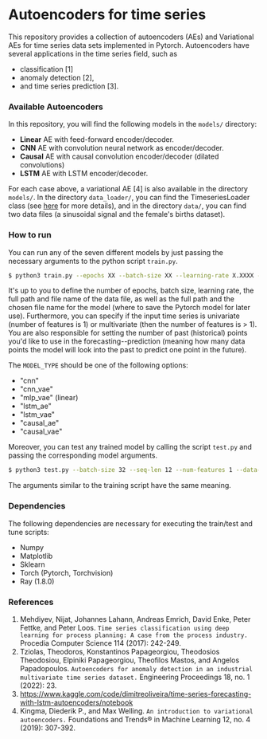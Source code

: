 # Autoencoders for time series

This repository provides a collection of autoencoders (AEs) 
and Variational AEs for time series data sets implemented in Pytorch.
Autoencoders have several applications in the time series field, such
as
  - classification [1]
  - anomaly detection [2],
  - and time series prediction [3].


### Available Autoencoders

In this repository, you will find the following models in the `models/`
directory:
  - **Linear** AE with feed-forward encoder/decoder.
  - **CNN** AE with convolution neural network as encoder/decoder.
  - **Causal** AE with causal convolution encoder/decoder (dilated convolutions)
  - **LSTM** AE with LSTM encoder/decoder.

For each case above, a variational AE [4] is also available in the directory
`models/`. In the directory `data_loader/`, you can find the  TimeseriesLoader
class (see [here](https://github.com/gdetor/pytorch_timeseries_loader) for more details),
and in the directory `data/`, you can find two data files (a sinusoidal
signal and the female's births dataset).


### How to run

You can run any of the seven different models by just passing the necessary 
arguments to the python script `train.py`.

```bash
$ python3 train.py --epochs XX --batch-size XX --learning-rate X.XXXX --seq-len X --num-features X --data-path PATH_TO_DATAFILE --model MODEL_TYPE
```

It's up to you to define the number of epochs, batch size, learning rate, 
the full path and file name of the data file, as well as the full path and 
the chosen file name for the model (where to save the Pytorch model for later
use). Furthermore, you can specify if the input time series is univariate 
(number of features is 1) or multivariate (then the number of features is > 1).
You are also responsible for setting the number of past (historical) points
you'd like to use in the forecasting--prediction (meaning how many data points
the model will look into the past to predict one point in the future).

The `MODEL_TYPE` should be one of the following options:
  - "cnn"
  - "cnn_vae"
  - "mlp_vae" (linear)
  - "lstm_ae"
  - "lstm_vae"
  - "causal_ae"
  - "causal_vae"

Moreover, you can test any trained model by calling the script `test.py` and
passing the corresponding model arguments.

```bash
$ python3 test.py --batch-size 32 --seq-len 12 --num-features 1 --data-path ./data/sinusoidal.npy --model MODEL_TYPE

```
The arguments similar to the training script have the same meaning.


### Dependencies

The following dependencies are necessary for executing the train/test and tune scripts:
  * Numpy
  * Matplotlib
  * Sklearn
  * Torch (Pytorch, Torchvision)
  * Ray (1.8.0)


### References
  1. Mehdiyev, Nijat, Johannes Lahann, Andreas Emrich, David Enke, Peter Fettke, and Peter Loos.
     ``Time series classification using deep learning for process planning: A case from the process industry.``
     Procedia Computer Science 114 (2017): 242-249.
  2. Tziolas, Theodoros, Konstantinos Papageorgiou, Theodosios Theodosiou, Elpiniki Papageorgiou, Theofilos Mastos, and Angelos Papadopoulos.
    ``Autoencoders for anomaly detection in an industrial multivariate time series dataset.``
    Engineering Proceedings 18, no. 1 (2022): 23.
  3. https://www.kaggle.com/code/dimitreoliveira/time-series-forecasting-with-lstm-autoencoders/notebook
  4. Kingma, Diederik P., and Max Welling. ``An introduction to variational autoencoders.``
     Foundations and Trends® in Machine Learning 12, no. 4 (2019): 307-392.
